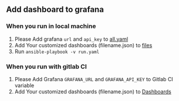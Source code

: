 ## Add dashboard to grafana
### When you run in local machine
1. Please Add grafana ```url``` and  ```api_key``` to [all.yaml](group_vars/all.yaml)
2. Add Your customized dashboards (filename.json) to [files](roles/add_grafana_dashboard/files)
3. Run ```ansible-playbook -v run.yaml```

### When you run with gitlab CI
1. Please Add Grafana ```GRAFANA_URL``` and ```GRAFANA_API_KEY``` to Gitlab CI variable
2. Add Your customized dashboards (filename.json) to [Dashboards](Dashboards)

